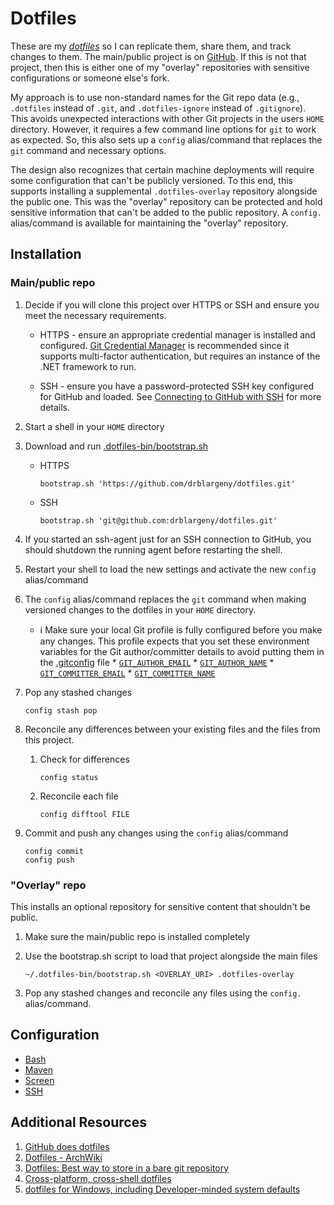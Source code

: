 # Dotfiles

These are my [*dotfiles*](https://en.wikipedia.org/wiki/Configuration_file) so
I can replicate them, share them, and track changes to them. The main/public
project is on [GitHub](https://github.com/drblargeny/dotfiles). If this is not
that project, then this is either one of my "overlay" repositories with
sensitive configurations or someone else's fork.

My approach is to use non-standard names for the Git repo data (e.g.,
`.dotfiles` instead of `.git`, and `.dotfiles-ignore` instead of
`.gitignore`).  This avoids unexpected interactions with other Git projects in
the users `HOME` directory.  However, it requires a few command line options
for `git` to work as expected.  So, this also sets up a `config` alias/command
that replaces the `git` command and necessary options.

The design also recognizes that certain machine deployments will require some
configuration that can't be publicly versioned.  To this end, this supports
installing a supplemental `.dotfiles-overlay` repository alongside the public
one.  This was the "overlay" repository can be protected and hold sensitive
information that can't be added to the public repository.  A `config.`
alias/command is available for maintaining the "overlay" repository.

## Installation

### Main/public repo

1. Decide if you will clone this project over HTTPS or SSH and ensure you meet
    the necessary requirements.

    * HTTPS - ensure an appropriate credential manager is installed and
        configured.
        [Git Credential Manager](https://github.com/git-ecosystem/git-credential-manager)
        is recommended since it supports multi-factor authentication, but
        requires an instance of the .NET framework to run.

    * SSH - ensure you have a password-protected SSH key configured for GitHub
        and loaded. See
        [Connecting to GitHub with SSH](https://docs.github.com/en/authentication/connecting-to-github-with-ssh)
        for more details.

1. Start a shell in your `HOME` directory

1. Download and run [.dotfiles-bin/bootstrap.sh](.dotfiles-bin/bootstrap.sh)

    * HTTPS

        ```shell
        bootstrap.sh 'https://github.com/drblargeny/dotfiles.git'
        ```

    * SSH

        ```shell
        bootstrap.sh 'git@github.com:drblargeny/dotfiles.git'
        ```

1. If you started an ssh-agent just for an SSH connection to GitHub, you
    should shutdown the running agent before restarting the shell.

1. Restart your shell to load the new settings and activate the new `config`
    alias/command

1. The `config` alias/command replaces the `git` command when making versioned
    changes to the dotfiles in your `HOME` directory.

    * ℹ️ Make sure your local Git profile is fully configured before you make
        any changes.  This profile expects that you set these environment
        variables for the Git author/committer details to avoid putting them
        in the [.gitconfig](.gitconfig) file
            * [`GIT_AUTHOR_EMAIL`](https://git-scm.com/docs/git#Documentation/git.txt-codeGITAUTHOREMAILcode)
            * [`GIT_AUTHOR_NAME`](https://git-scm.com/docs/git#Documentation/git.txt-codeGITAUTHORNAMEcode)
            * [`GIT_COMMITTER_EMAIL`](https://git-scm.com/docs/git#Documentation/git.txt-codeGITCOMMITTEREMAILcode)
            * [`GIT_COMMITTER_NAME`](https://git-scm.com/docs/git#Documentation/git.txt-codeGITCOMMITTERNAMEcode)

1. Pop any stashed changes

    ```shell
    config stash pop
    ```

1. Reconcile any differences between your existing files and the files from
    this project.

    1. Check for differences

        ```shell
        config status
        ```

    1. Reconcile each file

        ```shell
        config difftool FILE
        ```

1. Commit and push any changes using the `config` alias/command

    ```shell
    config commit
    config push
    ```

### "Overlay" repo

This installs an optional repository for sensitive content that shouldn't be
public.

1. Make sure the main/public repo is installed completely

1. Use the bootstrap.sh script to load that project alongside the main files

    ```shell
    ~/.dotfiles-bin/bootstrap.sh <OVERLAY_URI> .dotfiles-overlay
    ```

1. Pop any stashed changes and reconcile any files using the `config.`
   alias/command.

## Configuration

* [Bash](.bashrc.d/README.md)
* [Maven](.m2/README.md)
* [Screen](.screenrc.d/README.md)
* [SSH](.ssh/README.md)

## Additional Resources

1. [GitHub does dotfiles](https://dotfiles.github.io/)
1. [Dotfiles - ArchWiki](https://wiki.archlinux.org/index.php/Dotfiles)
1. [Dotfiles: Best way to store in a bare git repository](https://developer.atlassian.com/blog/2016/02/best-way-to-store-dotfiles-git-bare-repo/)
1. [Cross-platform, cross-shell dotfiles](https://github.com/renemarc/dotfiles?tab=readme-ov-file)
1. [dotfiles for Windows, including Developer-minded system defaults](https://github.com/jayharris/dotfiles-windows)
